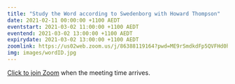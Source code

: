 ```yaml
---
title: "Study the Word according to Swedenborg with Howard Thompson"
date: 2021-02-11 00:00:00 +1100 AEDT
eventstart: 2021-03-02 11:00:00 +1100 AEDT
eventend: 2021-03-02 13:00:00 +1100 AEDT
expirydate: 2021-03-02 13:00:00 +1100 AEDT
zoomlink: https://us02web.zoom.us/j/86388119164?pwd=ME9rSmdkdFp5QVFHd0hIbDZmNXhRQT09
img: images/wordID.jpg
---
```

[Click to join Zoom](https://us02web.zoom.us/j/86388119164?pwd=ME9rSmdkdFp5QVFHd0hIbDZmNXhRQT09) when the meeting time arrives.